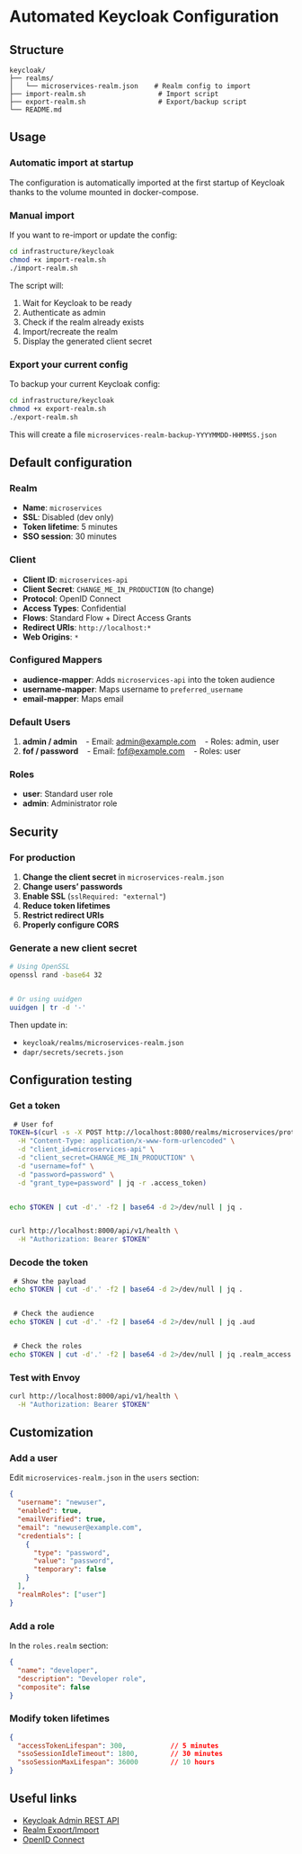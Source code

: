 # Automated Keycloak Configuration

## Structure

```
keycloak/
├── realms/
│   └── microservices-realm.json    # Realm config to import
├── import-realm.sh                  # Import script
├── export-realm.sh                  # Export/backup script
└── README.md
```


## Usage

### Automatic import at startup

The configuration is automatically imported at the first startup of Keycloak thanks to the volume mounted in docker-compose.

### Manual import

If you want to re-import or update the config:

```bash
cd infrastructure/keycloak
chmod +x import-realm.sh
./import-realm.sh
```

The script will:

1. Wait for Keycloak to be ready
2. Authenticate as admin
3. Check if the realm already exists
4. Import/recreate the realm
5. Display the generated client secret

### Export your current config

To backup your current Keycloak config:

```bash
cd infrastructure/keycloak
chmod +x export-realm.sh
./export-realm.sh
```

This will create a file `microservices-realm-backup-YYYYMMDD-HHMMSS.json`

## Default configuration

### Realm

- **Name**: `microservices`
- **SSL**: Disabled (dev only)
- **Token lifetime**: 5 minutes
- **SSO session**: 30 minutes


### Client

- **Client ID**: `microservices-api`
- **Client Secret**: `CHANGE_ME_IN_PRODUCTION` (to change)
- **Protocol**: OpenID Connect
- **Access Types**: Confidential
- **Flows**: Standard Flow + Direct Access Grants
- **Redirect URIs**: `http://localhost:*`
- **Web Origins**: `*`


### Configured Mappers

- **audience-mapper**: Adds `microservices-api` into the token audience
- **username-mapper**: Maps username to `preferred_username`
- **email-mapper**: Maps email


### Default Users

1. **admin / admin**
   - Email: [admin@example.com](mailto:admin@example.com)
   - Roles: admin, user
2. **fof / password**
   - Email: [fof@example.com](mailto:fof@example.com)
   - Roles: user

### Roles

- **user**: Standard user role
- **admin**: Administrator role


## Security

### For production

1. **Change the client secret** in `microservices-realm.json`
2. **Change users’ passwords**
3. **Enable SSL** (`sslRequired: "external"`)
4. **Reduce token lifetimes**
5. **Restrict redirect URIs**
6. **Properly configure CORS**

### Generate a new client secret

```bash
# Using OpenSSL
openssl rand -base64 32


# Or using uuidgen
uuidgen | tr -d '-'
```

Then update in:

- `keycloak/realms/microservices-realm.json`
- `dapr/secrets/secrets.json`


## Configuration testing

### Get a token

```bash
 # User fof
TOKEN=$(curl -s -X POST http://localhost:8080/realms/microservices/protocol/openid-connect/token \
  -H "Content-Type: application/x-www-form-urlencoded" \
  -d "client_id=microservices-api" \
  -d "client_secret=CHANGE_ME_IN_PRODUCTION" \
  -d "username=fof" \
  -d "password=password" \
  -d "grant_type=password" | jq -r .access_token)


echo $TOKEN | cut -d'.' -f2 | base64 -d 2>/dev/null | jq .


curl http://localhost:8000/api/v1/health \
  -H "Authorization: Bearer $TOKEN"
```


### Decode the token

```bash
 # Show the payload
echo $TOKEN | cut -d'.' -f2 | base64 -d 2>/dev/null | jq .


 # Check the audience
echo $TOKEN | cut -d'.' -f2 | base64 -d 2>/dev/null | jq .aud


 # Check the roles
echo $TOKEN | cut -d'.' -f2 | base64 -d 2>/dev/null | jq .realm_access.roles
```


### Test with Envoy

```bash
curl http://localhost:8000/api/v1/health \
  -H "Authorization: Bearer $TOKEN"
```


## Customization

### Add a user

Edit `microservices-realm.json` in the `users` section:

```json
{
  "username": "newuser",
  "enabled": true,
  "emailVerified": true,
  "email": "newuser@example.com",
  "credentials": [
    {
      "type": "password",
      "value": "password",
      "temporary": false
    }
  ],
  "realmRoles": ["user"]
}
```


### Add a role

In the `roles.realm` section:

```json
{
  "name": "developer",
  "description": "Developer role",
  "composite": false
}
```


### Modify token lifetimes

```json
{
  "accessTokenLifespan": 300,           // 5 minutes
  "ssoSessionIdleTimeout": 1800,        // 30 minutes
  "ssoSessionMaxLifespan": 36000        // 10 hours
}
```


## Useful links

- [Keycloak Admin REST API](https://www.keycloak.org/docs-api/latest/rest-api/)
- [Realm Export/Import](https://www.keycloak.org/server/importExport)
- [OpenID Connect](https://openid.net/connect/)


